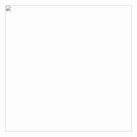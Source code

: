 <img src="https://github.com/user-attachments/assets/2ec1cf6b-4f4a-46df-8500-f83e05d13fb5" width="400" heigth="800">
